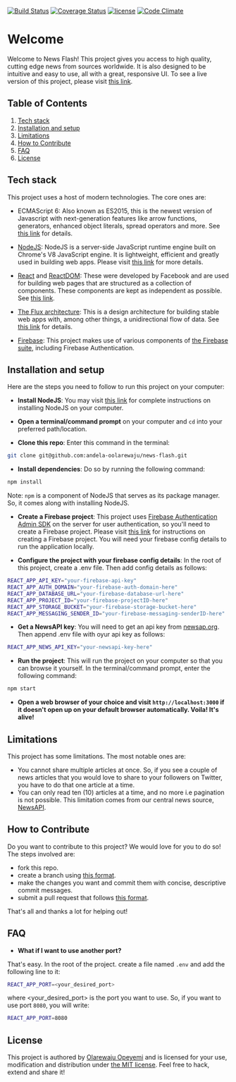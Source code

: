 [![Build Status](https://travis-ci.org/andela-oolarewaju/news-flash.svg?branch=development)](https://travis-ci.org/andela-oolarewaju/news-flash)
[![Coverage Status](https://coveralls.io/repos/github/andela-oolarewaju/news-flash/badge.svg)](https://coveralls.io/github/andela-oolarewaju/news-flash)
[![license](https://img.shields.io/github/license/mashape/apistatus.svg)]()
[![Code Climate](https://codeclimate.com/github/andela-oolarewaju/news-flash//badges/gpa.svg)](https://codeclimate.com/github/andela-oolarewaju/news-flash/)

# Welcome

Welcome to News Flash! This project gives you access to high quality, cutting edge news from 
sources worldwide. It is also designed to be intuitive and easy to use, all with a 
great, responsive UI. To see a live version of this project, please visit [this link](https://newsapi-cp1.herokuapp.com/).


## Table of Contents

  1. [Tech stack](#tech-stack)
  1. [Installation and setup](#installation-and-setup)
  1. [Limitations](#limitations)
  1. [How to Contribute](#how-to-contribute)
  1. [FAQ](#faq)
  1. [License](#license)


## Tech stack

This project uses a host of modern technologies. The core ones are:
- ECMAScript 6: Also known as ES2015, this is the newest version of Javascript with 
next-generation features like arrow functions, generators, enhanced object literals, 
spread operators and more. See [this link](https://en.wikipedia.org/wiki/ECMAScript) for details.

- [NodeJS](https://nodejs.org): NodeJS is a server-side JavaScript runtime engine built 
on Chrome's V8 JavaScript engine. It is lightweight, efficient and greatly used in building 
web apps. Please visit [this link](https://nodejs.org) for more details.

- [React](https://facebook.github.io/react/) and [ReactDOM](https://facebook.github.io/react/docs/react-dom.html): 
These were developed by Facebook and are used for building web pages that are structured as a collection of 
components. These components are kept as independent as possible. See [this link](https://facebook.github.io/react/).

- [The Flux architecture](https://facebook.github.io/flux/): This is a design architecture for building stable 
web apps with, among other things, a unidirectional flow of data. See [this link](https://facebook.github.io/flux/) 
for details.

- [Firebase](https://firebase.google.com/): This project makes use of various components of 
[the Firebase suite](https://firebase.google.com/), including Firebase Authentication.


## Installation and setup

Here are the steps you need to follow to run this project on your computer:
- **Install NodeJS**: You may visit [this link](https://nodejs.org/en/download/) for complete 
instructions on installing NodeJS on your computer.

- **Open a terminal/command prompt** on your computer and `cd` into your preferred path/location.

- **Clone this repo**: Enter this command in the terminal:

```bash
git clone git@github.com:andela-oolarewaju/news-flash.git
```

- **Install dependencies**: Do so by running the following command:

```bash
npm install
```
Note: `npm` is a component of NodeJS that serves as its package manager. So, it comes along with installing NodeJS.

- **Create a Firebase project**: This project uses [Firebase Authentication Admin SDK](https://firebase.google.com/docs/auth/admin/) on the server for user authentication, so you'll need to create a 
Firebase project. Please visit [this link](https://firebase.google.com/docs/web/setup) for instructions on creating 
a Firebase project. You will need your firebase config details to run the application locally.

- **Configure the project with your firebase config details**: In the root of this project, create a .env file. Then add config details as follows:

```bash
REACT_APP_API_KEY="your-firebase-api-key"
REACT_APP_AUTH_DOMAIN="your-firebase-auth-domain-here"
REACT_APP_DATABASE_URL="your-firebase-database-url-here"
REACT_APP_PROJECT_ID="your-firebase-projectID-here"
REACT_APP_STORAGE_BUCKET="your-firebase-storage-bucket-here"
REACT_APP_MESSAGING_SENDER_ID="your-firebase-messaging-senderID-here"
```

- **Get a NewsAPI key**: You will need to get an api key from [newsap.org](https://newsapi.org). Then append .env file with oyur api key as follows:

```bash
REACT_APP_NEWS_API_KEY="your-newsapi-key-here"
```

- **Run the project**: This will run the project on your computer so that you can browse it yourself. In the 
terminal/command prompt, enter the following command:

```bash
npm start
```

- **Open a web browser of your choice and visit `http://localhost:3000` if it doesn't open up on your default browser automatically. Voila! It's alive!**


## Limitations

This project has some limitations. The most notable ones are:
- You cannot share multiple articles at once. So, if you see a couple of news articles that 
you would love to share to your followers on Twitter,  you have to do that one article 
at a time.
- You can only read ten (10) articles at a time, and no more i.e pagination is not possible. This 
limitation comes from our central news source, [NewsAPI](https://newsapi.org).


## How to Contribute

Do you want to contribute to this project? We would love for you to do so! The steps involved are:
- fork this repo.
- create a branch using [this format](https://github.com/andela-oolarewaju/news-flash/wiki/Branch-naming-convention).
- make the changes you want and commit them with concise, descriptive commit messages.
- submit a pull request that follows [this format](https://github.com/andela-oolarewaju/news-flash/wiki/Pull-request-naming-and-description).

That's all and thanks a lot for helping out!


## FAQ

- **What if I want to use another port?**

That's easy. In the root of the project. create a file named `.env` and add the following line to it:

```bash
REACT_APP_PORT=<your_desired_port>
```

where <your\_desired\_port> is the port you want to use. So, if you want to use port `8080`, you will write:

```bash
REACT_APP_PORT=8080
```


## License

This project is authored by [Olarewaju Opeyemi](https://google.com/search?q=Opeyemi+Olarewaju) and is licensed 
for your use, modification and distribution under [the MIT license](https://en.wikipedia.org/wiki/MIT_License). 
Feel free to hack, extend and share it!

